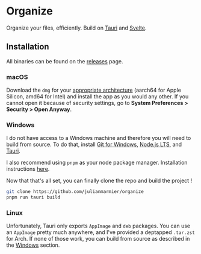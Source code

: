 # Organize

Organize your files, efficiently. Build on [Tauri](https://tauri.app) and [Svelte](https://svelte.dev).

## Installation

All binaries can be found on the [releases](https://github.com/julianmarmier/organize/releases) page.

### macOS
Download the `dmg` for your [appropriate architecture](https://support.apple.com/en-us/HT211814) (aarch64 for Apple Silicon, amd64 for Intel) and install the app as you would any other. If you cannot open it because of security settings, go to **System Preferences > Security > Open Anyway**.

### Windows

I do not have access to a Windows machine and therefore you will need to build from source. To do that, install [Git for Windows](https://gitforwindows.org/), [Node.js LTS](https://nodejs.org/en/download/), and [Tauri](https://tauri.app/v1/guides/getting-started/prerequisites#setting-up-windows).

I also recommend using `pnpm` as your node package manager. Installation instructions [here](https://pnpm.io/installation).

Now that that's all set, you can finally clone the repo and build the project !

```bash
git clone https://github.com/julianmarmier/organize
pnpm run tauri build
```

### Linux

Unfortunately, Tauri only exports `AppImage` and `deb` packages. You can use an `AppImage` pretty much anywhere, and I've provided a deptapped `.tar.zst` for Arch. If none of those work, you can build from source as described in the [Windows](#Windows) section.
